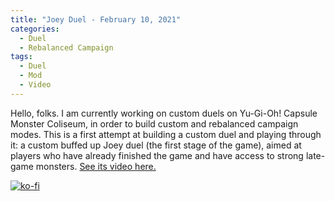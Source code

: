 ```yaml
---
title: "Joey Duel - February 10, 2021"
categories:
  - Duel
  - Rebalanced Campaign
tags:
  - Duel
  - Mod
  - Video
---
```


Hello, folks. I am currently working on custom duels on Yu-Gi-Oh! Capsule Monster Coliseum, in order to build custom and rebalanced campaign modes. This is a first attempt at building a custom duel and playing through it: a custom buffed up Joey duel (the first stage of the game), aimed at players who have already finished the game and have access to strong late-game monsters. [See its video here.](https://www.youtube.com/watch?v=9V6-7aWR4sA)

[![ko-fi](https://ko-fi.com/img/githubbutton_sm.svg)](https://ko-fi.com/J3J146LLW)
